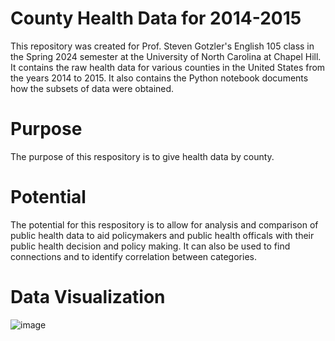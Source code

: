 # County Health Data for 2014-2015
This repository was created for Prof. Steven Gotzler's English 105 class in the Spring 2024 semester at the University of North Carolina at Chapel Hill. 
It contains the raw health data for various counties in the United States from the years 2014 to 2015.
It also contains the Python notebook documents how the subsets of data were obtained.
# Purpose
The purpose of this respository is to give health data by county.  
# Potential 
The potential for this respository is to allow for analysis and comparison of public health data to aid policymakers and public health officals with their public health decision   and policy making. It can also be used to find connections and to identify correlation between categories. 
# Data Visualization
![image](https://github.com/jackr22/ENGL-105-final-project-/assets/167792234/90c9114a-6177-4801-8f08-a359c37e3028)
